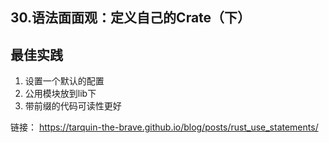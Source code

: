 ## 30.语法面面观：定义自己的Crate（下）

## 最佳实践

1. 设置一个默认的配置
2. 公用模块放到lib下
3. 带前缀的代码可读性更好

链接： https://tarquin-the-brave.github.io/blog/posts/rust_use_statements/

